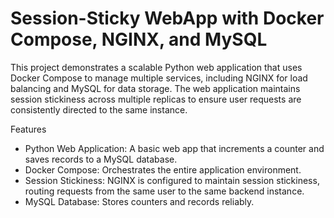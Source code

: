 # Session-Sticky WebApp with Docker Compose, NGINX, and MySQL

This project demonstrates a scalable Python web application that uses Docker Compose to manage multiple services, including NGINX for load balancing and MySQL for data storage. The web application maintains session stickiness across multiple replicas to ensure user requests are consistently directed to the same instance.

Features
  - Python Web Application: A basic web app that increments a counter and saves records to a MySQL database.
  - Docker Compose: Orchestrates the entire application environment.
  - Session Stickiness: NGINX is configured to maintain session stickiness, routing requests from the same user to the same backend instance.
  - MySQL Database: Stores counters and records reliably.

